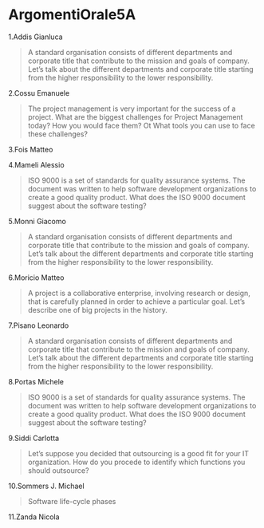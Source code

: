 # ArgomentiOrale5A

1.Addis Gianluca 
 > A standard organisation consists of different departments and corporate title that contribute to the mission and goals of company.
Let’s talk about the different departments and corporate title starting from the higher responsibility to the lower responsibility.

2.Cossu Emanuele
 > The project management is very important for the success of a project. What are the biggest challenges for Project Management today? How you would face them? Ot What tools you can use to face these challenges?
 
3.Fois Matteo

4.Mameli Alessio
 > ISO 9000 is a set of standards for quality assurance systems. The document was written to help software development organizations to create a good quality product. What does the ISO 9000 document suggest about the software testing?

5.Monni Giacomo
 > A standard organisation consists of different departments and corporate title that contribute to the mission and goals of company. Let’s talk about the different departments and corporate title starting from the higher responsibility to the lower responsibility.

6.Moricio Matteo
 > A project is a collaborative enterprise, involving research or design, that is carefully planned in order to achieve a particular goal. Let’s describe one of big projects in the history.
 
7.Pisano Leonardo
 > A standard organisation consists of different departments and corporate title that contribute to the mission and goals of company.
Let’s talk about the different departments and corporate title starting from the higher responsibility to the lower responsibility.

8.Portas Michele
 > ISO 9000 is a set of standards for quality assurance systems. The document was written to help software development organizations to    create a good quality product. What does the ISO 9000 document suggest about the software testing?
 
9.Siddi Carlotta
 > Let’s suppose you decided that outsourcing is a good fit for your IT organization. How do you procede to identify which functions you should outsource?

10.Sommers J. Michael
 > Software life-cycle phases
 
11.Zanda Nicola
